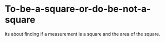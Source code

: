 # To-be-a-square-or-do-be-not-a-square
its about finding if a measurement is a square and the area of the square.
